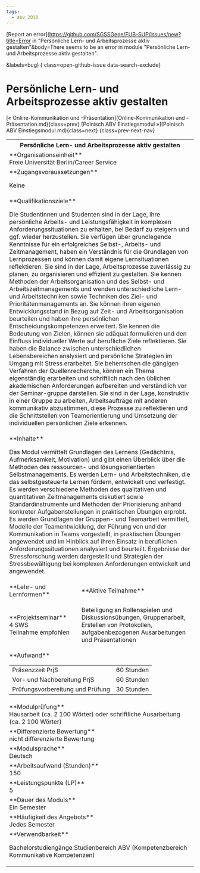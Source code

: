```yaml
---
tags:
  - abv_2018
---
```

[Report an error](https://github.com/SGSSGene/FUB-SUP/issues/new?title=Error in "Persönliche Lern- und Arbeitsprozesse aktiv gestalten"&body=There seems to be an error in module "Persönliche Lern- und Arbeitsprozesse aktiv gestalten".

<Describe here a slightly more detailed description of what is wrong>&labels=bug)
{ class=open-github-issue data-search-exclude}

# Persönliche Lern- und Arbeitsprozesse aktiv gestalten

[« Online-Kommunikation und -Präsentation](Online-Kommunikation und -Präsentation.md){class=prev}
[Polnisch ABV Einstiegsmodul »](Polnisch ABV Einstiegsmodul.md){class=next}
{class=prev-next-nav}

<table markdown id="moduledesc">
<tr markdown class="moduledesc_head"><th colspan="2">Persönliche Lern- und Arbeitsprozesse aktiv gestalten </th></tr>
<tr markdown><td colspan="2">**Organisationseinheit**   <br>Freie Universität Berlin/Career Service</td></tr>


<tr markdown><td colspan="2">**Zugangsvoraussetzungen** <br>

Keine


</td></tr>
<tr markdown><td colspan="2">**Qualifikationsziele**    <br>

Die Studentinnen und Studenten sind in der Lage, ihre persönliche Arbeits-
und Leistungsfähigkeit in komplexen Anforderungssituationen zu erhalten, bei
Bedarf zu steigern und ggf. wieder herzustellen. Sie verfügen über
grundlegende Kenntnisse für ein erfolgreiches Selbst-, Arbeits- und
Zeitmanagement, haben ein Verständnis für die Grundlagen von Lernprozessen
und können damit eigene Lernsituationen reflektieren. Sie sind in der Lage,
Arbeitsprozesse zuverlässig zu planen, zu organisieren und effizient zu
gestalten. Sie kennen Methoden der Arbeitsorganisation und des Selbst- und
Arbeitszeitmanagements und wenden unterschiedliche Lern- und
Arbeitstechniken sowie Techniken des Ziel- und Prioritätenmanagements an.
Sie können ihren eigenen Entwicklungsstand in Bezug auf Zeit- und
Arbeitsorganisation beurteilen und haben ihre persönlichen
Entscheidungskompetenzen erweitert. Sie kennen die Bedeutung von Zielen,
können sie adäquat formulieren und den Einfluss individueller Werte auf
berufliche Ziele reflektieren. Sie haben die Balance zwischen
unterschiedlichen Lebensbereichen analysiert und persönliche Strategien im
Umgang mit Stress erarbeitet. Sie beherrschen die gängigen Verfahren der
Quellenrecherche, können ein Thema eigenständig erarbeiten und schriftlich
nach den üblichen akademischen Anforderungen aufbereiten und verständlich
vor der Seminar-gruppe darstellen. Sie sind in der Lage, konstruktiv in
einer Gruppe zu arbeiten, Arbeitsaufträge mit anderen kommunikativ
abzustimmen, diese Prozesse zu reflektieren und die Schnittstellen von
Teamorientierung und Umsetzung der individuellen persönlichen Ziele
erkennen.


</td></tr>
<tr markdown><td colspan="2">**Inhalte**                <br>

Das Modul vermittelt Grundlagen des Lernens (Gedächtnis, Aufmerksamkeit,
Motivation) und gibt einen Überblick über die Methoden des ressourcen- und
lösungsorientierten Selbstmanagements. Es werden Lern- und Arbeitstechniken,
die das selbstgesteuerte Lernen fördern, entwickelt und verfestigt. Es
werden verschiedene Methoden des qualitativen und quantitativen
Zeitmanagements diskutiert sowie Standardinstrumente und Methoden der
Priorisierung anhand konkreter Aufgabenstellungen in praktischen Übungen
erprobt. Es werden Grundlagen der Gruppen- und Teamarbeit vermittelt,
Modelle der Teamentwicklung, der Führung von und der Kommunikation in Teams
vorgestellt, in praktischen Übungen angewendet und im Hinblick auf ihren
Einsatz in beruflichen Anforderungssituationen analysiert und beurteilt.
Ergebnisse der Stressforschung werden dargestellt und Strategien der
Stressbewältigung bei komplexen Anforderungen entwickelt und angewendet.


</td></tr>

<tr markdown><td>**Lehr- und Lernformen**</td><td>**Aktive Teilnahme**</td></tr>
<tr markdown><td> **Projektseminar** <br>4 SWS <br> Teilnahme empfohlen</td><td>

Beteiligung an Rollenspielen und Diskussionsübungen, Gruppenarbeit, Erstellen von Protokollen, aufgabenbezogenen Ausarbeitungen und Präsentationen
</td></tr>
<tr markdown><td colspan="2">**Aufwand**                <br>
<table class="aufwand_table">
<tr><td>Präsenzzeit PrjS</td><td>60 Stunden</td></tr>
<tr><td>Vor- und Nachbereitung PrjS</td><td>60 Stunden</td></tr>
<tr><td>Prüfungsvorbereitung und Prüfung</td><td>30 Stunden</td></tr>
</table>

</td></tr>
<tr markdown><td colspan="2">**Modulprüfung**             <br>Hausarbeit (ca. 2 100 Wörter) oder schriftliche Ausarbeitung (ca. 2 100
Wörter)


</td></tr>
<tr markdown><td colspan="2">**Differenzierte Bewertung** <br>nicht differenzierte Bewertung

</td></tr>
<tr markdown><td colspan="2">**Modulsprache**             <br>Deutsch</td></tr>
<tr markdown><td colspan="2">**Arbeitsaufwand (Stunden)** <br>150</td></tr>
<tr markdown><td colspan="2">**Leistungspunkte (LP)**     <br>5</td></tr>
<tr markdown><td colspan="2">**Dauer des Moduls**         <br>Ein Semester</td></tr>
<tr markdown><td colspan="2">**Häufigkeit des Angebots**  <br>Jedes Semester</td></tr>
<tr markdown><td colspan="2">**Verwendbarkeit**           <br>

Bachelorstudiengänge Studienbereich ABV (Kompetenzbereich Kommunikative
Kompetenzen)


</td></tr>

</table>
